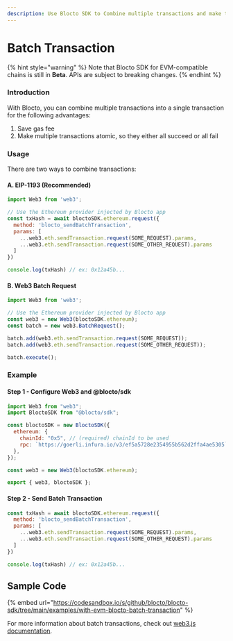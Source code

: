 ```yaml
---
description: Use Blocto SDK to Combine multiple transactions and make them atomic
---
```


# Batch Transaction

{% hint style="warning" %}
Note that Blocto SDK for EVM-compatible chains is still in **Beta**. APIs are subject to breaking changes.
{% endhint %}

### Introduction

With Blocto, you can combine multiple transactions into a single transaction for the following advantages:

1. Save gas fee
2. Make multiple transactions atomic, so they either all succeed or all fail

### Usage

There are two ways to combine transactions:

#### A. EIP-1193 (Recommended)

```javascript
import Web3 from 'web3';

// Use the Ethereum provider injected by Blocto app
const txHash = await bloctoSDK.ethereum.request({
  method: 'blocto_sendBatchTransaction',
  params: [
    ...web3.eth.sendTransaction.request(SOME_REQUEST).params,
    ...web3.eth.sendTransaction.request(SOME_OTHER_REQUEST).params
  ]
})

console.log(txHash) // ex: 0x12a45b...
```

#### B. Web3 Batch Request

```javascript
import Web3 from 'web3';

// Use the Ethereum provider injected by Blocto app
const web3 = new Web3(bloctoSDK.ethereum);
const batch = new web3.BatchRequest();

batch.add(web3.eth.sendTransaction.request(SOME_REQUEST));
batch.add(web3.eth.sendTransaction.request(SOME_OTHER_REQUEST));

batch.execute();
```

### Example

#### Step 1 - Configure Web3 and @blocto/sdk

```javascript
import Web3 from "web3";
import BloctoSDK from "@blocto/sdk";

const bloctoSDK = new BloctoSDK({
  ethereum: {
    chainId: "0x5", // (required) chainId to be used
    rpc: `https://goerli.infura.io/v3/ef5a5728e2354955b562d2ffa4ae5305`, // (required for Ethereum) JSON RPC endpoint
  },
});

const web3 = new Web3(bloctoSDK.ethereum);

export { web3, bloctoSDK };
```

#### Step 2 - Send Batch Transaction

```javascript
const txHash = await bloctoSDK.ethereum.request({
  method: 'blocto_sendBatchTransaction',
  params: [
    ...web3.eth.sendTransaction.request(SOME_REQUEST).params,
    ...web3.eth.sendTransaction.request(SOME_OTHER_REQUEST).params
  ]
})

console.log(txHash) // ex: 0x12a45b...
```

## Sample Code

{% embed url="https://codesandbox.io/s/github/blocto/blocto-sdk/tree/main/examples/with-evm-blocto-batch-transaction" %}

For more information about batch transactions, check out [web3.js documentation](https://web3js.readthedocs.io/en/v1.2.0/web3-eth.html#batchrequest).
